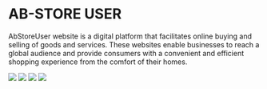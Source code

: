 # AB-STORE USER

AbStoreUser website is a digital platform that facilitates online buying and selling of goods and services. These websites enable businesses to reach a global audience and provide consumers with a convenient and efficient shopping experience from the comfort of their homes.
  
<img src="assets/user2.jpg" >
<img src="assets/user3.jpg" >
  
<img src="assets/user1.jpg" >
<img src="assets/user4.jpg" >

